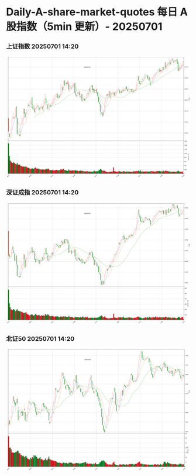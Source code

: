 
# Daily-A-share-market-quotes 每日 A 股指数（5min 更新）- 20250701

### 上证指数 20250701 14:20
![](./fig/2025/7/20250701-sh000001.png)

### 深证成指 20250701 14:20
![](./fig/2025/7/20250701-sz399001.png)

### 北证50 20250701 14:20
![](./fig/2025/7/20250701-bj899050.png)
